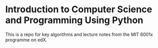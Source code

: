 # Introduction to Computer Science and Programming Using Python

This is a repo for key algorithms and lecture notes from the MIT 6001x programme on edX.
